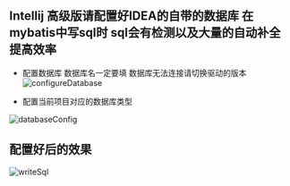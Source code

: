 ## Intellij 高级版请配置好IDEA的自带的数据库 在mybatis中写sql时 sql会有检测以及大量的自动补全 提高效率

- 配置数据库  数据库名一定要填  数据库无法连接请切换驱动的版本
![configureDatabase](https://raw.githubusercontent.com/gejun123456/MyBatisCodeHelper-Pro/master/screenshots/configureDatabase.png)

- 配置当前项目对应的数据库类型

![databaseConfig](https://raw.githubusercontent.com/gejun123456/MyBatisCodeHelper-Pro/master/screenshots/configDatabase.png)


## 配置好后的效果

![writeSql](https://raw.githubusercontent.com/gejun123456/MyBatisCodeHelper-Pro/master/screenshots/writeSql.gif)
